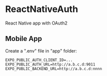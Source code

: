 # ReactNativeAuth
React Native app with OAuth2

## Mobile App

Create a ".env" file in "app" folder:

```
EXPO_PUBLIC_AUTH_CLIENT_ID=...
EXPO_PUBLIC_AUTH_URL=http://a.b.c.d:9011
EXPO_PUBLIC_BACKEND_URL=http://a.b.c.d:nnnn
```

